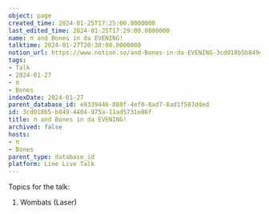 ```yaml
---
object: page
created_time: 2024-01-25T17:25:00.0000000
last_edited_time: 2024-01-25T17:29:00.0000000
name: π and Bones in da EVENING!
talktime: 2024-01-27T20:30:00.0000000
notion_url: https://www.notion.so/and-Bones-in-da-EVENING-3cd018b5b8494404975a11ad5731e86f
tags:
- Talk
- 2024-01-27
- π
- Bones
indexDate: 2024-01-27
parent_database_id: e9339446-880f-4ef0-8ad7-8ad1f507dded
id: 3cd018b5-b849-4404-975a-11ad5731e86f
title: π and Bones in da EVENING!
archived: false
hosts:
- π
- Bones
parent_type: database_id
platform: Line Live Talk
---
```


Topics for the talk:
1. Wombats (Laser)

























